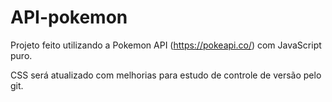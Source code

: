 # API-pokemon
Projeto feito utilizando a Pokemon API (https://pokeapi.co/) com JavaScript puro.

CSS será atualizado com melhorias para estudo de controle de versão pelo git.
